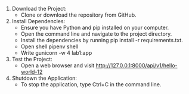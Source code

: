 1. Download the Project:
    * Clone or download the repository from GitHub.
2. Install Dependencies:
    * Ensure you have Python and pip installed on your computer.
    * Open the command line and navigate to the project directory.
    * Install the dependencies by running pip install -r requirements.txt.
    * Open shell pipenv shell
    * Write gunicorn -w 4 lab1:app
3. Test the Project:
    * Open a web browser and visit http://127.0.0.1:8000/api/v1/hello-world-12
4. Shutdown the Application:
    * To stop the application, type Ctrl+C in the command line.
      
